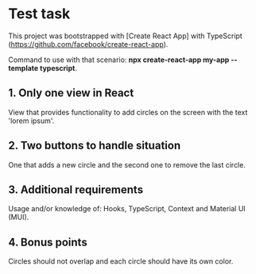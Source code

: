 # Test task
This project was bootstrapped with [Create React App] with TypeScript (https://github.com/facebook/create-react-app).

Command to use with that scenario:
**npx create-react-app my-app --template typescript**.

## 1. Only one view in React
View that provides functionality to add circles on the screen with the text 'lorem ipsum'.

## 2. Two buttons to handle situation
One that adds a new circle and the second one to remove the last circle.

## 3. Additional requirements
Usage and/or knowledge of: Hooks, TypeScript, Context and Material UI (MUI).

## 4. Bonus points
Circles should not overlap and each circle should have its own color.